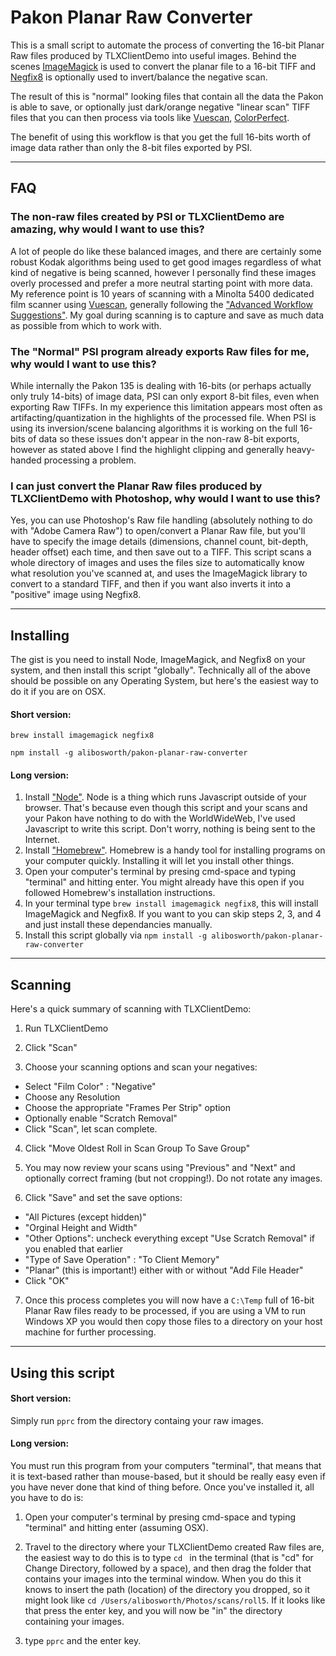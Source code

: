 # Pakon Planar Raw Converter

This is a small script to automate the process of converting the 16-bit Planar Raw files produced by TLXClientDemo into useful images.  Behind the scenes [ImageMagick](http://www.imagemagick.org/) is used to convert the planar file to a 16-bit TIFF and [Negfix8](https://sites.google.com/site/negfix/) is optionally used to invert/balance the negative scan.  

The result of this is "normal" looking files that contain all the data the Pakon is able to save, or optionally just dark/orange negative "linear scan" TIFF files that you can then process via tools like [Vuescan](http://www.hamrick.com/), [ColorPerfect](http://www.c-f-systems.com/Plug-ins.html).

The benefit of using this workflow is that you get the full 16-bits worth of image data rather than only the 8-bit files exported by PSI.

---------------------

## FAQ

### The non-raw files created by PSI or TLXClientDemo are amazing, why would I want to use this?

A lot of people do like these balanced images, and there are certainly some robust Kodak algorithms being used to get good images regardless of what kind of negative is being scanned, however I personally find these images overly processed and prefer a more neutral starting point with more data. My reference point is 10 years of scanning with a Minolta 5400 dedicated film scanner using [Vuescan](https://www.hamrick.com/), generally following the ["Advanced Workflow Suggestions"](https://www.hamrick.com/vuescan/html/vuesc16.htm).  My goal during scanning is to capture and save as much data as possible from which to work with. 

### The "Normal" PSI program already exports Raw files for me, why would I want to use this?

While internally the Pakon 135 is dealing with 16-bits (or perhaps actually only truly 14-bits) of image data, PSI can only export 8-bit files, even when exporting Raw TIFFs.  In my experience this limitation appears most often as artifacting/quantization in the highlights of the processed file.  When PSI is using its inversion/scene balancing algorithms it is working on the full 16-bits of data so these issues don't appear in the non-raw 8-bit exports, however as stated above I find the highlight clipping and generally heavy-handed processing a problem.

### I can just convert the Planar Raw files produced by TLXClientDemo with Photoshop, why would I want to use this?

Yes, you can use Photoshop's Raw file handling (absolutely nothing to do with "Adobe Camera Raw") to open/convert a Planar Raw file, but you'll have to specify the image details (dimensions, channel count, bit-depth, header offset) each time, and then save out to a TIFF.  This script scans a whole directory of images and uses the files size to automatically know what resolution you've scanned at, and uses the ImageMagick library to convert to a standard TIFF, and then if you want also inverts it into a "positive" image using Negfix8.

----------------------------------

## Installing

The gist is you need to install Node, ImageMagick, and Negfix8 on your system, and then install this script "globally".  Technically all of the above should be possible on any Operating System, but here's the easiest way to do it if you are on OSX.

#### Short version:

`brew install imagemagick negfix8`

`npm install -g alibosworth/pakon-planar-raw-converter`

#### Long version:

1) Install ["Node"](https://nodejs.org/en/download/).  Node is a thing which runs Javascript outside of your browser. That's because even though this script and your scans and your Pakon have nothing to do with the WorldWideWeb, I've used Javascript to write this script.  Don't worry, nothing is being sent to the Internet.  
2) Install ["Homebrew"](http://brew.sh/). Homebrew is a handy tool for installing programs on your computer quickly.  Installing it will let you install other things.  
3) Open your computer's terminal by presing cmd-space and typing "terminal" and hitting enter.  You might already have this open if you followed Homebrew's installation instructions.  
4) In your terminal type `brew install imagemagick negfix8`, this will install ImageMagick and Negfix8.  If you want to you can skip steps 2, 3, and 4 and just install these dependancies manually.   
5) Install this script globally via `npm install -g alibosworth/pakon-planar-raw-converter`

------------------

## Scanning 

Here's a quick summary of scanning with TLXClientDemo:

1) Run TLXClientDemo

2) Click "Scan"

3) Choose your scanning options and scan your negatives:

* Select "Film Color" :  "Negative"
* Choose any Resolution
* Choose the appropriate "Frames Per Strip" option
* Optionally enable "Scratch Removal"
* Click "Scan", let scan complete.

4) Click "Move Oldest Roll in Scan Group To Save Group"

5) You may now review your scans using "Previous" and "Next" and optionally correct framing (but not cropping!). Do not rotate any images.

6) Click "Save" and set the save options:

* "All Pictures (except hidden)"
* "Orginal Height and Width"
* "Other Options": uncheck everything except "Use Scratch Removal" if you enabled that earlier
* "Type of Save Operation" : "To Client Memory"
* "Planar" (this is important!) either with or without "Add File Header"
* Click "OK"

7) Once this process completes you will now have a `C:\Temp` full of 16-bit Planar Raw files ready to be processed, if you are using a VM to run Windows XP you would then copy those files to a directory on your host machine for further processing.

---------------



## Using this script

#### Short version: 

Simply run `pprc` from the directory containg your raw images.

#### Long version:

You must run this program from your computers "terminal", that means that it is text-based rather than mouse-based, but it should be really easy even if you have never done that kind of thing before.  Once you've installed it, all you have to do is:

1) Open your computer's terminal by presing cmd-space and typing "terminal" and hitting enter (assuming OSX).

2) Travel to the directory where your TLXClientDemo created Raw files are, the easiest way to do this is to type `cd `  in the terminal (that is "cd" for Change Directory, followed by a space), and then drag the folder that contains your images into the terminal window.  When you do this it knows to insert the path (location) of the directory you dropped, so it might look like `cd /Users/alibosworth/Photos/scans/roll5`.  If it looks like that press the enter key, and you will now be "in" the directory containing your images. 

3) type `pprc` and the enter key.

<!-- ----------------

## Options

By default when you run the command `pprc` in the directory containing your TLXClientDemo exported raw files the following things will happen:

1) The planar .raw files will be converted to "raw" TIFF files and put in a "raw_tiff" sub-directory.

3) The original raw files are placed in a "planar_raw" subdirectory.

2) Negfix8 is run on these tiff files and these files are placed in the current directory.

Here are some options you can run:

* `—no-negfix` don't run negfix8.  This will leave you with TIFFs that look dark and orange but you can use other tools to process them them such as [Vuescan](http://www.hamrick.com/) or [ColorPerfect](http://www.c-f-systems.com/Plug-ins.html),
* `—negfix-use-whole-set-for-calculations` by default negfix8 is run upon each image individually, allowing it to do its calculations on an image-by-image basis which generally leads to the best output for most situations.  If all of your scans in the current directory were exposed in similar conditions you might want to balancing to be applied equally to every image.  An extreme example of this would be if you had taken 10 pictures of a person standing in front of a grey wall, wearing a different brightly coloured shirt in each picture.  When Negfix8 is processing each image individually, you are likely to end up with a slightly different color-cast upon the grey wall as it attempts to compensate for the bright color of the shirt.  With this option enabled the wall would end up with exactly the same color-cast.
* `—delete-planar-files` Delete the planar raw files once processed.
* `—delete-all-raw-files` Delete both the Planar raw files and the raw tiff files once processed. Can not be combined with the `—no-negfix` option.  This is not at all recommended, I 
 -->
